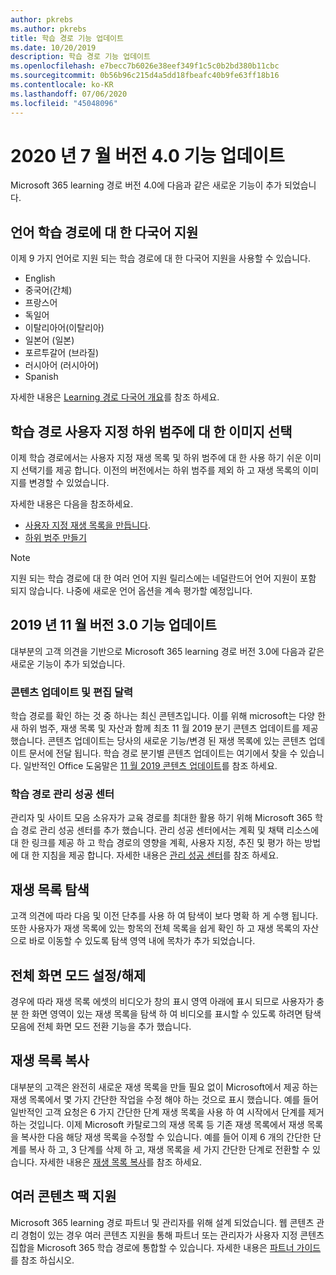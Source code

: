 ```yaml
---
author: pkrebs
ms.author: pkrebs
title: 학습 경로 기능 업데이트
ms.date: 10/20/2019
description: 학습 경로 기능 업데이트
ms.openlocfilehash: e7becc7b6026e38eef349f1c5c0b2bd380b11cbc
ms.sourcegitcommit: 0b56b96c215d4a5dd18fbeafc40b9fe63ff18b16
ms.contentlocale: ko-KR
ms.lasthandoff: 07/06/2020
ms.locfileid: "45048096"
---
```

# <a name="july-2020-version-40-feature-updates"></a>2020 년 7 월 버전 4.0 기능 업데이트 

Microsoft 365 learning 경로 버전 4.0에 다음과 같은 새로운 기능이 추가 되었습니다. 

## <a name="multilingual-support-for-learning-pathways"></a>언어 학습 경로에 대 한 다국어 지원 
이제 9 가지 언어로 지원 되는 학습 경로에 대 한 다국어 지원을 사용할 수 있습니다.  
- English     
- 중국어(간체) 
- 프랑스어 
- 독일어 
- 이탈리아어(이탈리아) 
- 일본어 (일본) 
- 포르투갈어 (브라질) 
- 러시아어 (러시아어) 
- Spanish 

자세한 내용은 [Learning 경로 다국어 개요](custom_overview.md)를 참조 하세요. 

## <a name="image-picker-for-learning-pathways-custom-subcategories"></a>학습 경로 사용자 지정 하위 범주에 대 한 이미지 선택 
이제 학습 경로에서는 사용자 지정 재생 목록 및 하위 범주에 대 한 사용 하기 쉬운 이미지 선택기를 제공 합니다.  이전의 버전에서는 하위 범주를 제외 하 고 재생 목록의 이미지를 변경할 수 있었습니다.  

자세한 내용은 다음을 참조하세요.
- [사용자 지정 재생 목록을 만듭니다](custom_createnewplaylist.md). 
- [하위 범주 만들기](custom_createnewcat.md)

> [!NOTE]
> 지원 되는 학습 경로에 대 한 여러 언어 지원 릴리스에는 네덜란드어 언어 지원이 포함 되지 않습니다. 나중에 새로운 언어 옵션을 계속 평가할 예정입니다.

## <a name="november-2019-version-30-feature-updates"></a>2019 년 11 월 버전 3.0 기능 업데이트
대부분의 고객 의견을 기반으로 Microsoft 365 learning 경로 버전 3.0에 다음과 같은 새로운 기능이 추가 되었습니다.

### <a name="content-updates-and-editorial-calendar"></a>콘텐츠 업데이트 및 편집 달력
학습 경로를 확인 하는 것 중 하나는 최신 콘텐츠입니다. 이를 위해 microsoft는 다양 한 새 하위 범주, 재생 목록 및 자산과 함께 최초 11 월 2019 분기 콘텐츠 업데이트를 제공 했습니다. 콘텐츠 업데이트는 당사의 새로운 기능/변경 된 재생 목록에 있는 콘텐츠 업데이트 문서에 전달 됩니다. 학습 경로 분기별 콘텐츠 업데이트는 여기에서 찾을 수 있습니다. 일반적인 Office 도움말은 [11 월 2019 콘텐츠 업데이트](custom_contentupdates.md)를 참조 하세요.

### <a name="learning-pathways-admin-success-center"></a>학습 경로 관리 성공 센터
관리자 및 사이트 모음 소유자가 교육 경로를 최대한 활용 하기 위해 Microsoft 365 학습 경로 관리 성공 센터를 추가 했습니다. 관리 성공 센터에서는 계획 및 채택 리소스에 대 한 링크를 제공 하 고 학습 경로의 영향을 계획, 사용자 지정, 추진 및 평가 하는 방법에 대 한 지침을 제공 합니다. 자세한 내용은 [관리 성공 센터](custom_successcenter.md)를 참조 하세요.

## <a name="playlist-navigation"></a>재생 목록 탐색
고객 의견에 따라 다음 및 이전 단추를 사용 하 여 탐색이 보다 명확 하 게 수행 됩니다. 또한 사용자가 재생 목록에 있는 항목의 전체 목록을 쉽게 확인 하 고 재생 목록의 자산으로 바로 이동할 수 있도록 탐색 영역 내에 목차가 추가 되었습니다.

## <a name="toggle-full-screen-mode"></a>전체 화면 모드 설정/해제
경우에 따라 재생 목록 에셋의 비디오가 창의 표시 영역 아래에 표시 되므로 사용자가 충분 한 화면 영역이 있는 재생 목록을 탐색 하 여 비디오를 표시할 수 있도록 하려면 탐색 모음에 전체 화면 모드 전환 기능을 추가 했습니다.

## <a name="copy-a-playlist"></a>재생 목록 복사
대부분의 고객은 완전히 새로운 재생 목록을 만들 필요 없이 Microsoft에서 제공 하는 재생 목록에서 몇 가지 간단한 작업을 수정 해야 하는 것으로 표시 했습니다. 예를 들어 일반적인 고객 요청은 6 가지 간단한 단계 재생 목록을 사용 하 여 시작에서 단계를 제거 하는 것입니다. 이제 Microsoft 카탈로그의 재생 목록 등 기존 재생 목록에서 재생 목록을 복사한 다음 해당 재생 목록을 수정할 수 있습니다. 예를 들어 이제 6 개의 간단한 단계를 복사 하 고, 3 단계를 삭제 하 고, 재생 목록을 세 가지 간단한 단계로 전환할 수 있습니다. 자세한 내용은 [재생 목록 복사](custom_copyplaylist.md)를 참조 하세요.

## <a name="multi-content-pack-support"></a>여러 콘텐츠 팩 지원
Microsoft 365 learning 경로 파트너 및 관리자를 위해 설계 되었습니다. 웹 콘텐츠 관리 경험이 있는 경우 여러 콘텐츠 지원을 통해 파트너 또는 관리자가 사용자 지정 콘텐츠 집합을 Microsoft 365 학습 경로에 통합할 수 있습니다. 자세한 내용은 [파트너 가이드](custom_partnerguide.md)를 참조 하십시오.


